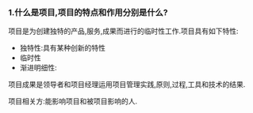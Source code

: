 ### 1.什么是项目,项目的特点和作用分别是什么?
项目是为创建独特的产品,服务,成果而进行的临时性工作.项目具有如下特性:  
- 独特性:具有某种创新的特性
- 临时性
- 渐进明细性:

项目成果是领导者和项目经理运用项目管理实践,原则,过程,工具和技术的结果.

项目相关方:能影响项目和被项目影响的人.
